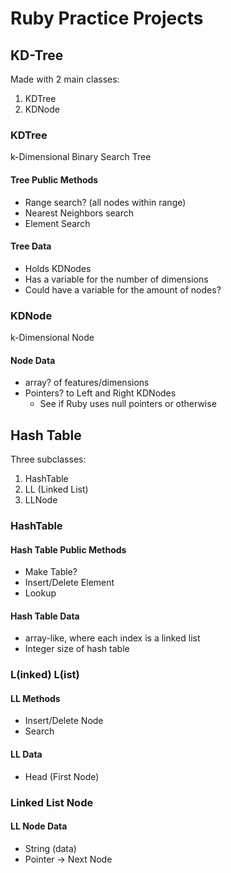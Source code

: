 # Ruby Practice Projects

## KD-Tree

Made with 2 main classes:

1. KDTree
2. KDNode

### KDTree

k-Dimensional Binary Search Tree

#### Tree Public Methods

* Range search? (all nodes within range)
* Nearest Neighbors search
* Element Search

#### Tree Data

* Holds KDNodes
* Has a variable for the number of dimensions
* Could have a variable for the amount of nodes?

### KDNode

k-Dimensional Node

#### Node Data

* array? of features/dimensions
* Pointers? to Left and Right KDNodes
  * See if Ruby uses null pointers or otherwise

## Hash Table

Three subclasses:

1. HashTable
2. LL (Linked List)
3. LLNode

### HashTable

#### Hash Table Public Methods

* Make Table?
* Insert/Delete Element
* Lookup

#### Hash Table Data

* array-like, where each index is a linked list
* Integer size of hash table

### L(inked) L(ist)

#### LL Methods

* Insert/Delete Node
* Search

#### LL Data

* Head (First Node)

### Linked List Node

#### LL Node Data

* String (data)
* Pointer -> Next Node